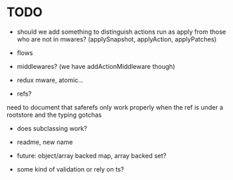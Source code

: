 # TODO

- should we add something to distinguish actions run as apply from those who are not in mwares? (applySnapshot, applyAction, applyPatches)

- flows

- middlewares? (we have addActionMiddleware though)
- redux mware, atomic...

- refs?

need to document that saferefs only work properly when the ref is under a rootstore
and the typing gotchas

- does subclassing work?

- readme, new name

- future: object/array backed map, array backed set?
- some kind of validation or rely on ts?
